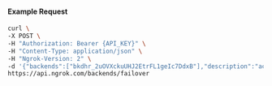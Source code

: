<!-- Code generated for API Clients. DO NOT EDIT. -->

#### Example Request

```bash
curl \
-X POST \
-H "Authorization: Bearer {API_KEY}" \
-H "Content-Type: application/json" \
-H "Ngrok-Version: 2" \
-d '{"backends":["bkdhr_2uOVXckuUHJ2EtrFL1geIc7DdxB"],"description":"acme failover","metadata":"{\"environment\": \"staging\"}"}' \
https://api.ngrok.com/backends/failover
```

